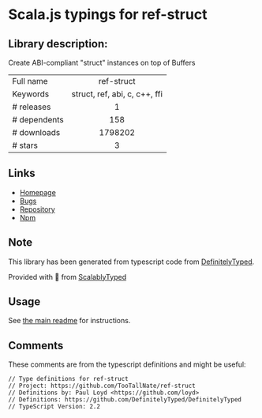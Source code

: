 
# Scala.js typings for ref-struct


## Library description:
Create ABI-compliant "struct" instances on top of Buffers

|                    |                 |
| ------------------ | :-------------: |
| Full name          | ref-struct |
| Keywords           | struct, ref, abi, c, c++, ffi |
| # releases         | 1 |
| # dependents       | 158 |
| # downloads        | 1798202 |
| # stars            | 3 |

## Links
- [Homepage](https://github.com/TooTallNate/ref-struct#readme)
- [Bugs](https://github.com/TooTallNate/ref-struct/issues)
- [Repository](https://github.com/TooTallNate/ref-struct)
- [Npm](https://www.npmjs.com/package/ref-struct)
    


## Note
This library has been generated from typescript code from [DefinitelyTyped](https://definitelytyped.org).

Provided with :purple_heart: from [ScalablyTyped](https://github.com/oyvindberg/ScalablyTyped)

## Usage
See [the main readme](../../readme.md) for instructions.

## Comments

These comments are from the typescript definitions and might be useful:
```
// Type definitions for ref-struct
// Project: https://github.com/TooTallNate/ref-struct
// Definitions by: Paul Loyd <https://github.com/loyd>
// Definitions: https://github.com/DefinitelyTyped/DefinitelyTyped
// TypeScript Version: 2.2

```


